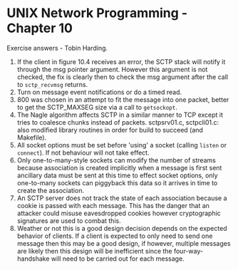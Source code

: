 UNIX Network Programming - Chapter 10
======================================
Exercise answers - Tobin Harding.

1. If the client in figure 10.4 receives an error, the SCTP stack will notify it
   through the msg pointer argument. However this argument is not checked, the fix
   is clearly then to check the msg argument after the call to `sctp_recvmsg`
   returns. 
2. Turn on message event notifications or do a timed read.
3. 800 was chosen in an attempt to fit the message into one packet, better to
   get the SCTP_MAXSEG size via a call to `getsockopt`.
4. The Nagle algorithm affects SCTP in a similar manner to TCP except it tries
   to coalesce chunks instead of packets.
   sctpsrv01.c, sctpcli01.c: also modified library routines in order for build
   to succeed (and Makefile).
5. All socket options must be set before 'using' a socket (calling `listen` or
   `connect`). If not behaviour will not take effect.
6. Only one-to-many-style sockets can modify the number of streams because
   association is created implicitly when a message is first sent ancillary data
   must be sent at this time to effect socket options, only one-to-many sockets
   can piggyback this data so it arrives in time to create the association.
7. An SCTP server does not track the state of each association because a cookie
   is passed with each message. This has the danger that an attacker could
   misuse eavesdropped cookies however cryptographic signatures are used to
   combat this.
8. Weather or not this is a good design decision depends on the expected
   behavior of clients. If a client is expected to only need to send one message
   then this may be a good design, if however, multiple messages are likely then
   this design will be inefficient since the four-way-handshake will need to be
   carried out for each message.
